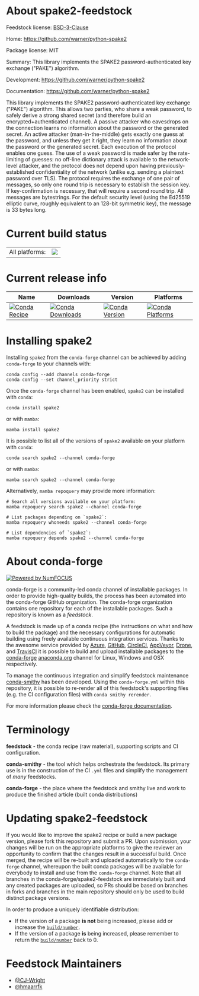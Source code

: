 About spake2-feedstock
======================

Feedstock license: [BSD-3-Clause](https://github.com/conda-forge/python-spake2-feedstock/blob/main/LICENSE.txt)

Home: https://github.com/warner/python-spake2

Package license: MIT

Summary: This library implements the SPAKE2 password-authenticated key exchange ("PAKE") algorithm. 

Development: https://github.com/warner/python-spake2

Documentation: https://github.com/warner/python-spake2

This library implements the SPAKE2 password-authenticated key exchange ("PAKE") algorithm. This allows two parties, who share a weak password, to safely derive a strong shared secret (and therefore build an encrypted+authenticated channel). A passive attacker who eavesdrops on the connection learns no information about the password or the generated secret. An active attacker (man-in-the-middle) gets exactly one guess at the password, and unless they get it right, they learn no information about the password or the generated secret. Each execution of the protocol enables one guess. The use of a weak password is made safer by the rate-limiting of guesses: no off-line dictionary attack is available to the network-level attacker, and the protocol does not depend upon having previously-established confidentiality of the network (unlike e.g. sending a plaintext password over TLS). The protocol requires the exchange of one pair of messages, so only one round trip is necessary to establish the session key. If key-confirmation is necessary, that will require a second round trip. All messages are bytestrings. For the default security level (using the Ed25519 elliptic curve, roughly equivalent to an 128-bit symmetric key), the message is 33 bytes long.


Current build status
====================


<table><tr><td>All platforms:</td>
    <td>
      <a href="https://dev.azure.com/conda-forge/feedstock-builds/_build/latest?definitionId=5316&branchName=main">
        <img src="https://dev.azure.com/conda-forge/feedstock-builds/_apis/build/status/python-spake2-feedstock?branchName=main">
      </a>
    </td>
  </tr>
</table>

Current release info
====================

| Name | Downloads | Version | Platforms |
| --- | --- | --- | --- |
| [![Conda Recipe](https://img.shields.io/badge/recipe-spake2-green.svg)](https://anaconda.org/conda-forge/spake2) | [![Conda Downloads](https://img.shields.io/conda/dn/conda-forge/spake2.svg)](https://anaconda.org/conda-forge/spake2) | [![Conda Version](https://img.shields.io/conda/vn/conda-forge/spake2.svg)](https://anaconda.org/conda-forge/spake2) | [![Conda Platforms](https://img.shields.io/conda/pn/conda-forge/spake2.svg)](https://anaconda.org/conda-forge/spake2) |

Installing spake2
=================

Installing `spake2` from the `conda-forge` channel can be achieved by adding `conda-forge` to your channels with:

```
conda config --add channels conda-forge
conda config --set channel_priority strict
```

Once the `conda-forge` channel has been enabled, `spake2` can be installed with `conda`:

```
conda install spake2
```

or with `mamba`:

```
mamba install spake2
```

It is possible to list all of the versions of `spake2` available on your platform with `conda`:

```
conda search spake2 --channel conda-forge
```

or with `mamba`:

```
mamba search spake2 --channel conda-forge
```

Alternatively, `mamba repoquery` may provide more information:

```
# Search all versions available on your platform:
mamba repoquery search spake2 --channel conda-forge

# List packages depending on `spake2`:
mamba repoquery whoneeds spake2 --channel conda-forge

# List dependencies of `spake2`:
mamba repoquery depends spake2 --channel conda-forge
```


About conda-forge
=================

[![Powered by
NumFOCUS](https://img.shields.io/badge/powered%20by-NumFOCUS-orange.svg?style=flat&colorA=E1523D&colorB=007D8A)](https://numfocus.org)

conda-forge is a community-led conda channel of installable packages.
In order to provide high-quality builds, the process has been automated into the
conda-forge GitHub organization. The conda-forge organization contains one repository
for each of the installable packages. Such a repository is known as a *feedstock*.

A feedstock is made up of a conda recipe (the instructions on what and how to build
the package) and the necessary configurations for automatic building using freely
available continuous integration services. Thanks to the awesome service provided by
[Azure](https://azure.microsoft.com/en-us/services/devops/), [GitHub](https://github.com/),
[CircleCI](https://circleci.com/), [AppVeyor](https://www.appveyor.com/),
[Drone](https://cloud.drone.io/welcome), and [TravisCI](https://travis-ci.com/)
it is possible to build and upload installable packages to the
[conda-forge](https://anaconda.org/conda-forge) [anaconda.org](https://anaconda.org/)
channel for Linux, Windows and OSX respectively.

To manage the continuous integration and simplify feedstock maintenance
[conda-smithy](https://github.com/conda-forge/conda-smithy) has been developed.
Using the ``conda-forge.yml`` within this repository, it is possible to re-render all of
this feedstock's supporting files (e.g. the CI configuration files) with ``conda smithy rerender``.

For more information please check the [conda-forge documentation](https://conda-forge.org/docs/).

Terminology
===========

**feedstock** - the conda recipe (raw material), supporting scripts and CI configuration.

**conda-smithy** - the tool which helps orchestrate the feedstock.
                   Its primary use is in the construction of the CI ``.yml`` files
                   and simplify the management of *many* feedstocks.

**conda-forge** - the place where the feedstock and smithy live and work to
                  produce the finished article (built conda distributions)


Updating spake2-feedstock
=========================

If you would like to improve the spake2 recipe or build a new
package version, please fork this repository and submit a PR. Upon submission,
your changes will be run on the appropriate platforms to give the reviewer an
opportunity to confirm that the changes result in a successful build. Once
merged, the recipe will be re-built and uploaded automatically to the
`conda-forge` channel, whereupon the built conda packages will be available for
everybody to install and use from the `conda-forge` channel.
Note that all branches in the conda-forge/spake2-feedstock are
immediately built and any created packages are uploaded, so PRs should be based
on branches in forks and branches in the main repository should only be used to
build distinct package versions.

In order to produce a uniquely identifiable distribution:
 * If the version of a package **is not** being increased, please add or increase
   the [``build/number``](https://docs.conda.io/projects/conda-build/en/latest/resources/define-metadata.html#build-number-and-string).
 * If the version of a package **is** being increased, please remember to return
   the [``build/number``](https://docs.conda.io/projects/conda-build/en/latest/resources/define-metadata.html#build-number-and-string)
   back to 0.

Feedstock Maintainers
=====================

* [@CJ-Wright](https://github.com/CJ-Wright/)
* [@hmaarrfk](https://github.com/hmaarrfk/)

